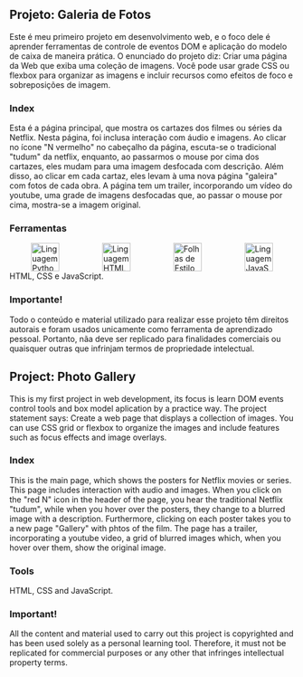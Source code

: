 ## Projeto: Galeria de Fotos
Este é meu primeiro projeto em desenvolvimento web, e o foco dele é aprender ferramentas de controle de eventos DOM e aplicação do modelo de caixa de maneira prática. O enunciado do projeto diz: Criar uma página da Web que exiba uma coleção de imagens. Você pode usar grade CSS ou flexbox para organizar as imagens e incluir recursos como efeitos de foco e sobreposições de imagem.

### Index
Esta é a página principal, que mostra os cartazes dos filmes ou séries da Netflix. Nesta página, foi inclusa interação com áudio e imagens. Ao clicar no ícone "N vermelho" no cabeçalho da página, escuta-se o tradicional "tudum" da netflix, enquanto, ao passarmos o mouse por cima dos cartazes, eles mudam para uma imagem desfocada com descrição. Além disso, ao clicar em cada cartaz, eles levam à uma nova página "galeira" com fotos de cada obra. A página tem um trailer, incorporando um vídeo do youtube, uma grade de imagens desfocadas que, ao passar o mouse por cima, mostra-se a imagem original.

### Ferramentas
<div style="display: flex; justify-content: space-around; align-items: center; flex-wrap: wrap;">
  <img src="../../mariasamaa/readme_images/python_logo.png" alt="Linguagem Python" width="50">
  <img src="../../mariasamaa/readme_images/html_logo.png" alt="Linguagem HTML" width="50">
  <img src="../../mariasamaa/readme_images/css_logo.png" alt="Folhas de Estilo Cascata" width="50">
  <img src="../../mariasamaa/readme_images/javascript_logo.png" alt="Linguagem JavaScript" width="50">
</div>
HTML, CSS e JavaScript.

### Importante!
Todo o conteúdo e material utilizado para realizar esse projeto têm direitos autorais e foram usados unicamente como ferramenta de aprendizado pessoal. Portanto, nãa deve ser replicado para finalidades comerciais ou quaisquer outras que infrinjam termos de propriedade intelectual. 

##

## Project: Photo Gallery
This is my first project in web development, its focus is learn DOM events control tools and box model aplication by a practice way. The project statement says: Create a web page that displays a collection of images. You can use CSS grid or flexbox to organize the images and include features such as focus effects and image overlays.

### Index
This is the main page, which shows the posters for Netflix movies or series. This page includes interaction with audio and images. When you click on the "red N" icon in the header of the page, you hear the traditional Netflix "tudum", while when you hover over the posters, they change to a blurred image with a description. Furthermore, clicking on each poster takes you to a new page "Gallery" with phtos of the film. The page has a trailer, incorporating a youtube video, a grid of blurred images which, when you hover over them, show the original image.

### Tools
HTML, CSS and JavaScript.

### Important!
All the content and material used to carry out this project is copyrighted and has been used solely as a personal learning tool. Therefore, it must not be replicated for commercial purposes or any other that infringes intellectual property terms. 
